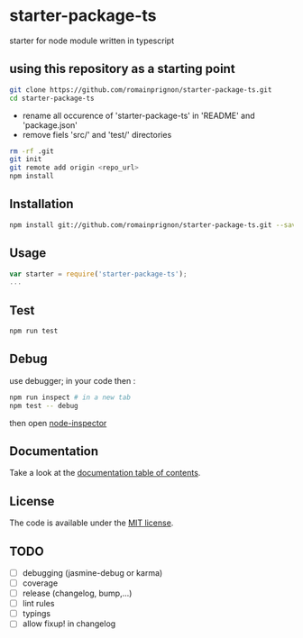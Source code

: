 # starter-package-ts

starter for node module written in typescript

## using this repository as a starting point

```sh
git clone https://github.com/romainprignon/starter-package-ts.git
cd starter-package-ts
```

* rename all occurence of 'starter-package-ts' in 'README' and 'package.json'
* remove fiels 'src/' and 'test/' directories

```sh
rm -rf .git
git init
git remote add origin <repo_url>
npm install
```

## Installation

```sh
npm install git://github.com/romainprignon/starter-package-ts.git --save
```

## Usage

```js
var starter = require('starter-package-ts');
...
```

## Test

```sh
npm run test
```

## Debug

use debugger; in your code then :
```sh
npm run inspect # in a new tab
npm test -- debug
```
then open [node-inspector](http://127.0.0.1:8080/debug?port=5858)

## Documentation

Take a look at the [documentation table of contents](doc/TOC.md).

## License

The code is available under the [MIT license](LICENSE.md).

## TODO
* [ ] debugging (jasmine-debug or karma)
* [ ] coverage
* [ ] release (changelog, bump,...)
* [ ] lint rules
* [ ] typings
* [ ] allow fixup! in changelog
